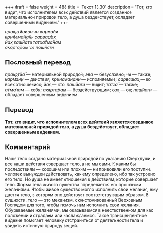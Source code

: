 +++
draft = false
weight = 488
title = 'Текст 13.30'
description = 'Тот, кто видит, что исполнителем всех действий является созданное материальной природой тело, а душа бездействует, обладает совершенным ви́дением.'
+++

_пракр̣тйаива ча карма̄н̣и  
крийама̄н̣а̄ни сарваш́ах̣  
йах̣ паш́йати татха̄тма̄нам  
акарта̄рам̇ са паш́йати_

## Пословный перевод

_пракр̣тйа̄_ — материальной природой; _эва_ — безусловно; _ча_ — также; _карма̄н̣и_ — действия; _крийама̄н̣а̄ни_ — исполняемые; _сарваш́ах̣_ — во всех отношениях; _йах̣_ — кто; _паш́йати_ — видит; _татха̄_ — также; _а̄тма̄нам_ — себя; _акарта̄рам_ — бездействующим; _сах̣_ — он; _паш́йати_ — обладает совершенным ви́дением.

## Перевод

**Тот, кто видит, что исполнителем всех действий является созданное материальной природой тело, а душа бездействует, обладает совершенным ви́дением.**

## Комментарий

Наше тело создано материальной природой по указанию Сверхдуши, и все наши действия совершает тело, а не мы сами. К каким бы последствиям — хорошим или плохим — ни приводили его поступки, человек вынужден действовать, как ему определено, ибо так устроено его тело. Но душа не имеет отношения к действиям, которые совершает тело. Форма тела живого существа определяется его прошлыми желаниями. Чтобы живое существо могло исполнить свои желания, ему дается тело, в котором оно действует соответствующим образом. В сущности, тело — это механизм, сконструированный Верховным Господом для того, чтобы помочь нам исполнить свои желания. Обуреваемые желаниями, мы оказываемся в неестественном для нас положении и страдаем или наслаждаемся. Такое трансцендентное ви́дение помогает человеку отстраниться от деятельности тела и увидеть истинную природу вещей.
